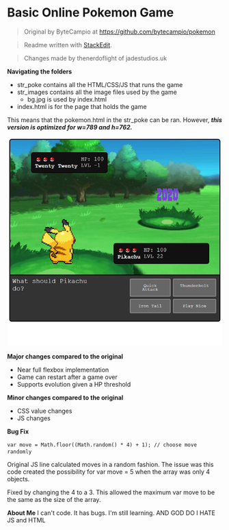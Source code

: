 # Basic Online Pokemon Game

 > Original by ByteCampio at https://github.com/bytecampio/pokemon
 
 > Readme written with [StackEdit](https://stackedit.io/).
 
 > Changes made by thenerdoflight of jadestudios.uk

**Navigating the folders**

 - str_poke contains all the HTML/CSS/JS that runs the game
 - str_images contains all the image files used by the game
	 - bg.jpg is used by index.html
 - index.html is for the page that holds the game

This means that the pokemon.html in the str_poke can be ran. However, ***this version is optimized for w=789 and h=762.***

![Image of Game](https://github.com/thenerdoflight/basiconlinepokemongame/blob/main/Screenshot_2020-10-06%20Pokemon%20on%20Web.jpg?raw=true)

**Major changes compared to the original**
	
 - Near full flexbox implementation
 - Game can restart after a game over
 - Supports evolution given a HP threshold
 
**Minor changes compared to the original**

 - CSS value changes
 - JS changes

**Bug Fix**

    var move = Math.floor((Math.random() * 4) + 1); // choose move randomly
Original JS line calculated moves in a random fashion. The issue was this code created the possibility for var move = 5 when the array was only 4 objects.

Fixed by changing the 4 to a 3. This allowed the maximum var move to be the same as the size of the array.


**About Me**
I can't code. It has bugs. I'm still learning. AND GOD DO I HATE JS and HTML